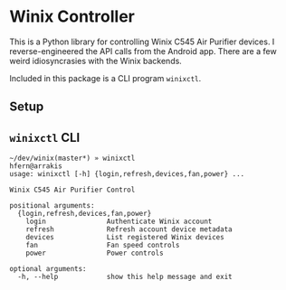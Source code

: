 # Winix Controller

This is a Python library for controlling Winix C545 Air Purifier
devices. I reverse-engineered the API calls from the Android app. There
are a few weird idiosyncrasies with the Winix backends.

Included in this package is a CLI program `winixctl`.

## Setup


## `winixctl` CLI

```
~/dev/winix(master*) » winixctl                                                                                                                                                                                                 hfern@arrakis
usage: winixctl [-h] {login,refresh,devices,fan,power} ...

Winix C545 Air Purifier Control

positional arguments:
  {login,refresh,devices,fan,power}
    login               Authenticate Winix account
    refresh             Refresh account device metadata
    devices             List registered Winix devices
    fan                 Fan speed controls
    power               Power controls

optional arguments:
  -h, --help            show this help message and exit
```
